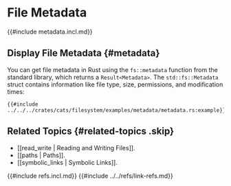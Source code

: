 # File Metadata

{{#include metadata.incl.md}}

## Display File Metadata {#metadata}

You can get file metadata in Rust using the `fs::metadata` function from the standard library, which returns a `Result<Metadata>`. The `std::fs::Metadata` struct contains information like file type, size, permissions, and modification times:

```rust,editable
{{#include ../../../crates/cats/filesystem/examples/metadata/metadata.rs:example}}
```

## Related Topics {#related-topics .skip}

- [[read_write | Reading and Writing Files]].
- [[paths | Paths]].
- [[symbolic_links | Symbolic Links]].

{{#include refs.incl.md}}
{{#include ../../refs/link-refs.md}}

<div class="hidden">
</div>
